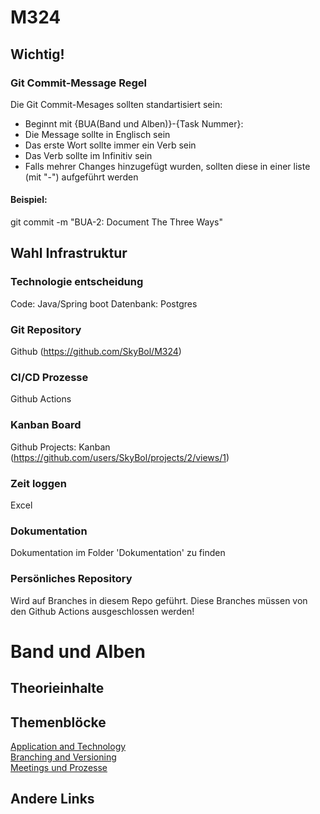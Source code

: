 # M324

## Wichtig!

### Git Commit-Message Regel

Die Git Commit-Mesages sollten standartisiert sein:

- Beginnt mit {BUA(Band und Alben)}-{Task Nummer}:
- Die Message sollte in Englisch sein
- Das erste Wort sollte immer ein Verb sein
- Das Verb sollte im Infinitiv sein
- Falls mehrer Changes hinzugefügt wurden, sollten diese in einer liste (mit "-") aufgeführt werden

#### Beispiel:
git commit -m "BUA-2: Document The Three Ways"

## Wahl Infrastruktur

### Technologie entscheidung

Code: Java/Spring boot
Datenbank: Postgres

### Git Repository

Github
(https://github.com/SkyBol/M324)

### CI/CD Prozesse

Github Actions

### Kanban Board

Github Projects: Kanban
(https://github.com/users/SkyBol/projects/2/views/1)

### Zeit loggen

Excel

### Dokumentation

Dokumentation im Folder 'Dokumentation' zu finden

### Persönliches Repository

Wird auf Branches in diesem Repo geführt. Diese Branches müssen von den Github Actions ausgeschlossen werden!

# Band und Alben

## Theorieinhalte

## Themenblöcke

[Application and Technology](Dokumentation/Application-Technology.md) <br>
[Branching and Versioning](Dokumentation/Branching-Versioning.md) <br>
[Meetings und Prozesse](Dokumentation/Meetings-Prozesse.md) <br>

## Andere Links

